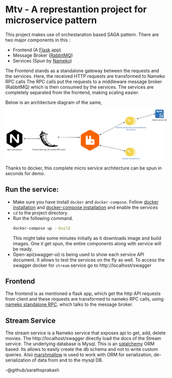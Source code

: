# Mtv - A represtantion project for microservice pattern
This project makes use of orchestaration based SAGA pattern. There are two major components in this :
* Frontend (A [Flask](https://flask.palletsprojects.com/en/2.0.x/) app)
* Message Broker ([RabbitMQ](https://www.rabbitmq.com/))
* Services (Spun by [Nameko](https://nameko.readthedocs.io/en/stable/))

The Frontend stands as a standalone gateway between the requests and the services. Here, the received HTTP requests are transformed to Nameko RPC calls
The RPC calls put the requests to a middleware message broker (RabbitMQ) which is then consumed by the services. 
The services are completely separated from the frontend, making scaling easier.

Below is an architecture diagram of the same, 

![Architecture image](architecture.png)

Thanks to docker, this complete micro service architecture can be spun in seconds for demo.

## Run the service:
* Make sure you have install `docker` and `docker-compose`. Follow [docker installation](https://docs.docker.com/engine/install) and [docker-compose installation](https://docs.docker.com/compose/install/) and enable the services
* `cd` to the project directory.
* Run the following command.
  ```bash
  docker-compose up --build 
  ```
  This might take some minutes initially as it downloads image and build images. One it get spun, the entire components along with service will be ready.
* Open-api(swagger-ui) is being used to show each service API document. It allows to test the services on the fly as well. To access the swagger docker for `stream` service go to http://localhost/swagger

## Frontend
The frontend is as mentioned  a flask app, which get the http API requests from client and these requests are transformed to nameko RPC calls, using [nameko standalone RPC](https://nameko.readthedocs.io/en/stable/built_in_extensions.html). which talks to the message broker.

## Stream Service
The stream service is a Nameko service that exposes api to get, add, delete movies. The http://localhost/swagger directly load the docs of the Stream service.
The underlying database is Mysql. This is an [sqlalchemy](https://docs.sqlalchemy.org/en/14/orm/tutorial.html) ORM based. Its allows to easily create the db schema and not to write custom queries. Also [marshmallow](https://marshmallow.readthedocs.io/en/stable/) is used to work with ORM for serialization, de-serialization of data from and to the mysql DB. 

-@github/sarathsprakash

